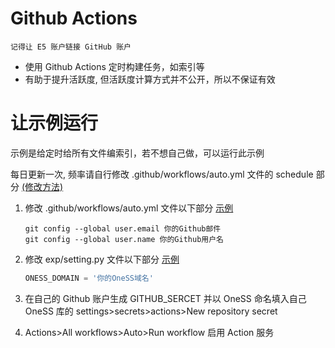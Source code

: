 # Github Actions

`记得让 E5 账户链接 GitHub 账户`

- 使用 Github Actions 定时构建任务，如索引等
- 有助于提升活跃度, 但活跃度计算方式并不公开，所以不保证有效

# 让示例运行

示例是给定时给所有文件编索引，若不想自己做，可以运行此示例

每日更新一次, 频率请自行修改 .github/workflows/auto.yml 文件的 schedule 部分 [(修改方法)](https://docs.github.com/cn/actions/using-workflows/workflow-syntax-for-github-actions#onschedule)

1. 修改 .github/workflows/auto.yml 文件以下部分
   [示例](/.github/workflows/auto_update.yml)

   ```shell
   git config --global user.email 你的Github邮件
   git config --global user.name 你的Github用户名
   ```

2. 修改 exp/setting.py 文件以下部分
   [示例](/auto/setting.py)
   ```python
   ONESS_DOMAIN = '你的OneSS域名'
   ```
3. 在自己的 Github 账户生成 GITHUB_SERCET 并以 OneSS 命名填入自己 OneSS 库的 settings>secrets>actions>New repository secret
4. Actions>All workflows>Auto>Run workflow 启用 Action 服务
